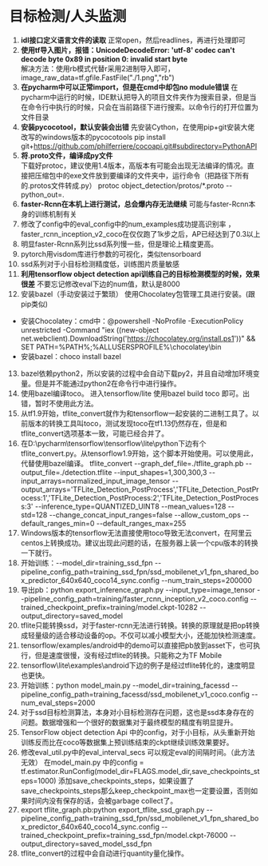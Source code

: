 ﻿# 目标检测/人头监测
1. **idl接口定义语言文件的读取**
正常open，然后readlines，再进行处理即可  
2. **使用tf导入图片，报错：UnicodeDecodeError: 'utf-8' codec can't decode byte 0x89 in position 0: invalid start byte**  
解决方法：使用rb模式代替r采用2进制导入即可，image_raw_data=tf.gfile.FastFile("./1.png","rb")  
3. **在pycharm中可以正常import，但是在cmd中却包no module错误**
在pycharm中运行的时候，IDE默认把导入的项目文件夹作为搜索目录，但是当在命令行中执行的时候，只会在当前路径下进行搜索。以命令行的打开位置为文件目录
4. **安装pycocotool，默认安装会出错**
先安装Cython，在使用pip+git安装大佬改写的windows版本的pycocotools
pip install git+https://github.com/philferriere/cocoapi.git#subdirectory=PythonAPI
5. **将.proto文件，编译成py文件**  
下载好protoc，建议使用1.4版本，高版本有可能会出现无法编译的情况。直接把压缩包中的exe文件放到要编译的文件夹中，运行命令（把路径下所有的.protos文件转成.py）
protoc object_detection/protos/\*.proto --python_out=.
6. **faster-Rcnn在本机上进行测试，总会爆内存无法继续**
可能与faster-Rcnn本身的训练机制有关
7. 修改了config中的eval_config中的num_examples成功提高识别率 ，faster_rcnn_inception_v2_coco在仅仅跑了1k步之后，AP已经达到了0.3以上
8. 明显faster-Rcnn系列比ssd系列慢一些，但是理论上精度更高。
9. pytorch用visdom库进行参数的可视化，类似tensorboard
10. ssd系列对于小目标检测精度低，训练图片质量敏感
11. **利用tensorflow object detection api训练自己的目标检测模型的时候，效果很差**
不要忘记修改eval下边的num值，默认是8000
12. 安装bazel（手动安装过于繁琐）
使用Chocolatey包管理工具进行安装。(跟pip类似)
- 安装Chocolatey：cmd中：@powershell -NoProfile -ExecutionPolicy unrestricted -Command "iex ((new-object net.webclient).DownloadString('https://chocolatey.org/install.ps1'))" && SET PATH=%PATH%;%ALLUSERSPROFILE%\chocolatey\bin
- 安装bazel：choco install bazel
13. bazel依赖python2，所以安装的过程中会自动下载py2，并且自动增加环境变量。但是并不能通过python2在命令行中进行操作。
14. 使用bazel编译toco。
进入tensorflow/lite 使用bazel build toco 即可。出错，暂时不使用此方法。
15. 从tf1.9开始，tflite_convert就作为和tensorflow一起安装的二进制工具了。以前版本的转换工具叫toco，测试发现toco在tf1.13仍然存在，但是和tflite_convert选项基本一致，可能已经合并了。
16. 在D:\pycharm\tensorflow\tensorflow\lite\python下边有个tflite_convert.py。从tensorflow1.9开始，这个脚本开始使用。可以使用此，代替使用bazel编译。
tflite_convert --graph_def_file=./tflite_graph.pb --output_file=./detection.tflite --input_shapes=1,300,300,3 --input_arrays=normalized_input_image_tensor --output_arrays='TFLite_Detection_PostProcess','TFLite_Detection_PostProcess:1','TFLite_Detection_PostProcess:2','TFLite_Detection_PostProcess:3' --inference_type=QUANTIZED_UINT8 --mean_values=128 --std=128 --change_concat_input_ranges=false --allow_custom_ops --default_ranges_min=0 --default_ranges_max=255
17. Windows版本的tensorflow无法直接使用toco导致无法convert，在阿里云centos上转换成功。建议出现此问题的话，在服务器上装一个cpu版本的转换一下就行。
18. 开始训练：--model_dir=training_ssd_fpn --pipeline_config_path=training_ssd_fpn/ssd_mobilenet_v1_fpn_shared_box_predictor_640x640_coco14_sync.config --num_train_steps=200000
19. 导出pb：python export_inference_graph.py --input_type=image_tensor --pipeline_config_path=training/faster_rcnn_inception_v2_coco.config --trained_checkpoint_prefix=training/model.ckpt-10282 --output_directory=saved_model
20. tflite只能转换ssd，对于faster-rcnn无法进行转换。转换的原理就是把op转换成轻量级的适合移动设备的op。不仅可以减小模型大小，还能加快检测速度。
21. tensorflow/examples/android中的demo可以直接把pb放到asset下，也可执行，但是速度很慢，没有经过tflite的转换。只能称之为TF Mobile
22. tensorflow\\lite\\examples\\android下边的例子是经过tflite转化的，速度明显也更快。
23. 开始训练：python model_main.py --model_dir=training_facessd --pipeline_config_path=training_facessd/ssd_mobilenet_v1_coco.config --num_eval_steps=2000
24. 对于ssd目标检测算法，本身对小目标检测存在问题，这也是ssd本身存在的问题。数据增强和一个很好的数据集对于最终模型的精度有明显提升。
25. TensorFlow object detection Api 中的config，对于小目标，从头重新开始训练反而比在coco等数据集上预训练结束的ckpt继续训练效果要好。
26. 修改eval_util.py中的eval_interval_secs 可以规定eval的间隔时间。（此方法无效）
在model_main.py 中的config = tf.estimator.RunConfig(model_dir=FLAGS.model_dir,save_checkpoints_steps=1000) 添加save_checkpoints_steps，如果设置了save_checkpoints_steps那么keep_checkpoint_max也一定要设置，否则如果时间内没有保存的话，会被garbage collect了。
27. export tflite_graph.pb:python export_tflite_ssd_graph.py --pipeline_config_path=training_ssd_fpn/ssd_mobilenet_v1_fpn_shared_box_predictor_640x640_coco14_sync.config --trained_checkpoint_prefix=training_ssd_fpn/model.ckpt-76000 --output_directory=saved_model_ssd_fpn
28. tflite_convert的过程中会自动进行quantity量化操作。
